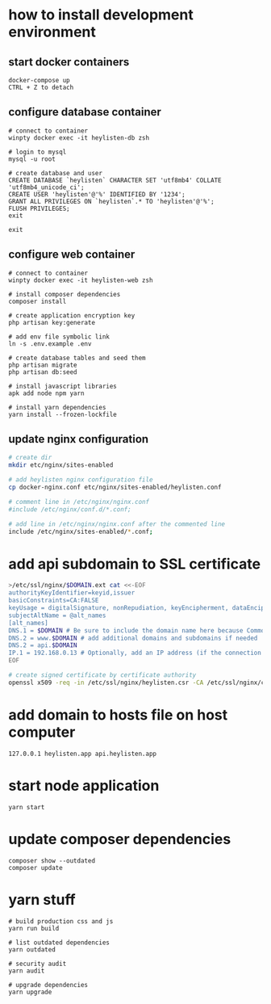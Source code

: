 # how to install development environment

## start docker containers
    docker-compose up
    CTRL + Z to detach

## configure database container
    # connect to container
    winpty docker exec -it heylisten-db zsh

    # login to mysql
    mysql -u root

    # create database and user
    CREATE DATABASE `heylisten` CHARACTER SET 'utf8mb4' COLLATE 'utf8mb4_unicode_ci';
    CREATE USER 'heylisten'@'%' IDENTIFIED BY '1234';
    GRANT ALL PRIVILEGES ON `heylisten`.* TO 'heylisten'@'%';
    FLUSH PRIVILEGES;
    exit

    exit

## configure web container
    # connect to container
    winpty docker exec -it heylisten-web zsh

    # install composer dependencies
    composer install

    # create application encryption key
    php artisan key:generate

    # add env file symbolic link
    ln -s .env.example .env

    # create database tables and seed them
    php artisan migrate
    php artisan db:seed

    # install javascript libraries
    apk add node npm yarn

    # install yarn dependencies
    yarn install --frozen-lockfile

## update nginx configuration 
```bash
# create dir
mkdir etc/nginx/sites-enabled

# add heylisten nginx configuration file
cp docker-nginx.conf etc/nginx/sites-enabled/heylisten.conf

# comment line in /etc/nginx/nginx.conf
#include /etc/nginx/conf.d/*.conf;

# add line in /etc/nginx/nginx.conf after the commented line
include /etc/nginx/sites-enabled/*.conf;
```

# add api subdomain to SSL certificate

```bash
>/etc/ssl/nginx/$DOMAIN.ext cat <<-EOF
authorityKeyIdentifier=keyid,issuer
basicConstraints=CA:FALSE
keyUsage = digitalSignature, nonRepudiation, keyEncipherment, dataEncipherment
subjectAltName = @alt_names
[alt_names]
DNS.1 = $DOMAIN # Be sure to include the domain name here because Common Name is not so commonly honoured by itself
DNS.2 = www.$DOMAIN # add additional domains and subdomains if needed
DNS.2 = api.$DOMAIN
IP.1 = 192.168.0.13 # Optionally, add an IP address (if the connection which you have planned requires it)
EOF

# create signed certificate by certificate authority
openssl x509 -req -in /etc/ssl/nginx/heylisten.csr -CA /etc/ssl/nginx/certificate_authority.pem -CAkey /etc/ssl/nginx/certificate_authority.key    -CAcreateserial -out /etc/ssl/nginx/heylisten.pem -days 825 -sha256 -extfile /etc/ssl/nginx/heylisten.ext
```

# add domain to hosts file on host computer
    127.0.0.1 heylisten.app api.heylisten.app

# start node application
    yarn start

# update composer dependencies
    composer show --outdated
    composer update

# yarn stuff
    # build production css and js
    yarn run build

    # list outdated dependencies
    yarn outdated

    # security audit
    yarn audit

    # upgrade dependencies
    yarn upgrade
